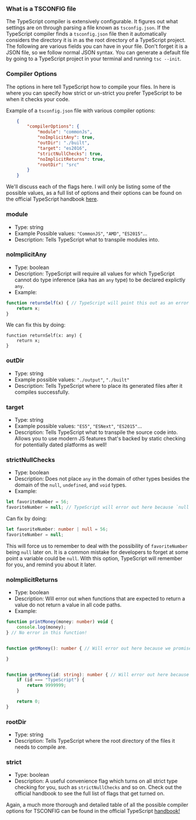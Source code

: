 ### What is a TSCONFIG file
The TypeScript compiler is extensively configurable. It figures out what settings are on through parsing a file known as `tsconfig.json`. If the TypeScript compiler finds a `tsconfig.json` file then it automatically considers the directory it is in as the root directory of a TypeScript project. The following are various fields you can have in your file. Don't forget it is a JSON file, so we follow normal JSON syntax. You can generate a default file by going to a TypeScript project in your terminal and running `tsc --init`.

### Compiler Options
The options in here tell TypeScript how to compile your files. In here is where you can specify how strict or un-strict you prefer TypeScript to be when it checks your code.

Example of a `tsconfig.json` file with various compiler options:
```JSON
    {
        "compilerOptions": {
            "module": "commonJs",
            "noImplicitAny": true,
            "outDir": "./built",
            "target": "es2016",
            "strictNullChecks": true,
            "noImplicitReturns": true,
            "rootDir": "src"
        }
    }
```

We'll discuss each of the flags here. I will only be listing some of the possible values, as a full list of options and their options can be found on the official TypeScript handbook [here](https://www.typescriptlang.org/docs/handbook/compiler-options.html).

### module
- Type: string
- Example Possible values: `"CommonJS"`, `"AMD"`, `"ES2015"`...
- Description: Tells TypeScript what to transpile modules into.

### noImplicitAny
- Type: boolean
- Description: TypeScript will require all values for which TypeScript cannot do type inference (aka has an `any` type) to be declared explictly `any`.
- Example:
```TypeScript
function returnSelf(x) { // TypeScript will point this out as an error because `x` cannot be type inferred to a type.
    return x;
} 
```
We can fix this by doing:
```TypeScript02:07 AM
function returnSelf(x: any) {
    return x;
}
```

### outDir
- Type: string
- Example possible values: `"./output"`, `"./built"`
- Description: Tells TypeScript where to place its generated files after it compiles successfully.

### target
- Type: string
- Example possible values: `"ES5"`, `"ESNext"`, `"ES2015"`...
- Description: Tells TypeScript what to transpile the source code into. Allows you to use modern JS features that's backed by static checking for potentially dated platforms as well!

### strictNullChecks
- Type: boolean
- Description: Does not place `any` in the domain of other types besides the domain of the `null`, `undefined`, and `void` types. 
- Example:
```TypeScript
let favoriteNumber = 56; 
favoriteNumber = null; // TypeScript will error out here because `null` is not a part of the `number` type.
```
Can fix by doing:
```TypeScript
let favoriteNumber: number | null = 56; 
favoriteNumber = null;
```

This will force us to remember to deal with the possibility of `favoriteNumber` being `null` later on. It is a common mistake for developers to forget at some point a variable could be `null`. With this option, TypeScript will remember for you, and remind you about it later. 

### noImplicitReturns
- Type: boolean
- Description: Will error out when functions that are expected to return a value do not return a value in all code paths.
- Example:

```TypeScript
function printMoney(money: number) void {
    console.log(money);
} // No error in this function!
```

```TypeScript

function getMoney(): number { // Will error out here because we promised we would return a number value!

}
```

```TypeScript

function getMoney(id: string): number { // Will error out here because not ALL code paths return a number value.
    if (id === "TypeScript") {
        return 9999999;
    }

    return 0;
}
```

### rootDir
- Type: string
- Description: Tells TypeScript where the root directory of the files it needs to compile are. 

### strict
- Type: boolean
- Description: A useful convenience flag which turns on all strict type checking for you, such as `strictNullChecks` and so on. Check out the official handbook to see the full list of flags that get turned on.    



Again, a much more thorough and detailed table of all the possible compiler options for TSCONFIG can be found in the official TypeScript [handbook!](https://www.typescriptlang.org/docs/handbook/compiler-options.html)